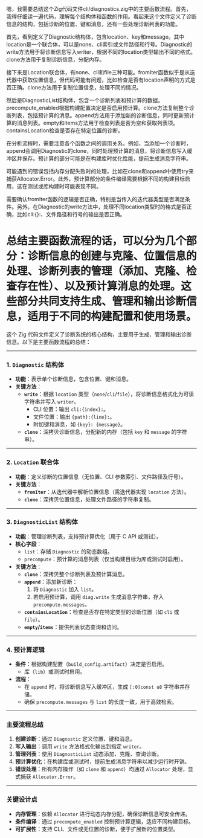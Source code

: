 嗯，我需要总结这个Zig代码文件cli/diagnostics.zig中的主要函数流程。首先，我得仔细读一遍代码，理解每个结构体和函数的作用。看起来这个文件定义了诊断信息的结构，包括诊断的位置、键和消息，还有一些处理诊断列表的功能。

首先，看到定义了Diagnostic结构体，包含location、key和message。其中location是一个联合体，可以是none、cli索引或文件路径和行号。Diagnostic的write方法用于将诊断信息写入writer，根据不同的location类型输出不同的格式。clone方法用于复制诊断信息，分配内存。

接下来是Location联合体，有none、cli和file三种可能。fromIter函数似乎是从迭代器中获取位置信息，但代码可能有问题，比如检查是否有location声明的方式是否正确。clone方法用于复制位置信息，处理不同的情况。

然后是DiagnosticList结构体，包含一个诊断列表和预计算的数据。precompute_enabled根据构建配置决定是否启用预计算。clone方法复制整个诊断列表，包括预计算的消息。append方法用于添加新的诊断信息，同时更新预计算的消息列表。empty和items方法用于检查列表是否为空和获取列表项。containsLocation检查是否存在特定位置的诊断。

在分析流程时，需要注意各个函数之间的调用关系。例如，当添加一个诊断时，append会调用Diagnostic的clone，同时处理预计算的消息，将诊断信息写入缓冲区并保存。预计算的部分可能是在构建库时优化性能，提前生成消息字符串。

可能遇到的错误包括内存分配失败时的处理，比如在clone和append中使用try来捕获Allocator.Error。此外，预计算部分的条件编译需要根据不同的构建目标启用，这在测试或库构建时可能表现不同。

需要确认fromIter函数的逻辑是否正确，特别是当传入的迭代器类型是否满足条件。另外，在Diagnostic的write方法中，处理不同location类型时的格式是否正确，比如cli:{}:、文件路径和行号的输出是否正确。

总结主要函数流程的话，可以分为几个部分：诊断信息的创建与克隆、位置信息的处理、诊断列表的管理（添加、克隆、检查存在性）、以及预计算消息的处理。这些部分共同支持生成、管理和输出诊断信息，适用于不同的构建配置和使用场景。
================================================
这个 Zig 代码文件定义了诊断系统的核心结构，主要用于生成、管理和输出诊断信息。以下是主要函数流程的总结：

---

### **1. `Diagnostic` 结构体**
- **功能**：表示单个诊断信息，包含位置、键和消息。
- **关键方法**：
  - **`write`**：根据 `location` 类型（`none`/`cli`/`file`），将诊断信息格式化为可读字符串并写入 `writer`。
    - CLI 位置：输出 `cli:{index}:`。
    - 文件位置：输出 `{path}:{line}:`。
    - 附加键和消息，如 `{key}: {message}`。
  - **`clone`**：深拷贝诊断信息，分配新的内存（包括 `key` 和 `message` 的字符串）。

---

### **2. `Location` 联合体**
- **功能**：定义诊断的位置信息（无位置、CLI 参数索引、文件路径及行号）。
- **关键方法**：
  - **`fromIter`**：从迭代器中解析位置信息（需迭代器实现 `location` 方法）。
  - **`clone`**：深拷贝位置信息，处理文件路径的字符串复制。

---

### **3. `DiagnosticList` 结构体**
- **功能**：管理诊断列表，支持预计算优化（用于 C API 或测试）。
- **核心字段**：
  - `list`：存储 `Diagnostic` 的动态数组。
  - `precompute`：预计算的消息列表（仅当构建目标为库或测试时启用）。
- **关键方法**：
  - **`clone`**：深拷贝整个诊断列表及预计算消息。
  - **`append`**：添加新诊断：
    1. 将 `Diagnostic` 加入 `list`。
    2. 若启用预计算，调用 `diag.write` 生成消息字符串，存入 `precompute.messages`。
  - **`containsLocation`**：检查是否存在特定类型的诊断位置（如 `cli` 或 `file`）。
  - **`empty`/`items`**：提供列表状态查询和访问。

---

### **4. 预计算逻辑**
- **条件**：根据构建配置（`build_config.artifact`）决定是否启用。
  - 库（`lib`）或测试时启用。
- **流程**：
  - 在 `append` 时，将诊断信息写入缓冲区，生成 `[:0]const u8` 字符串并存储。
  - 确保 `precompute.messages` 与 `list` 的长度一致，用于高效检索。

---

### **主要流程总结**
1. **创建诊断**：通过 `Diagnostic` 定义位置、键和消息。
2. **写入输出**：调用 `write` 方法格式化输出到指定 `writer`。
3. **管理列表**：使用 `DiagnosticList` 动态添加、克隆、查询诊断。
4. **预计算优化**：在构建库或测试时，提前生成消息字符串以减少运行时开销。
5. **错误处理**：所有内存操作（如 `clone` 和 `append`）均通过 `Allocator` 处理，显式捕获 `Allocator.Error`。

---

### **关键设计点**
- **内存管理**：依赖 `Allocator` 进行动态内存分配，确保诊断信息可安全传递。
- **条件编译**：通过 `precompute_enabled` 控制预计算逻辑，适应不同构建目标。
- **可扩展性**：支持 CLI、文件或无位置的诊断，便于扩展新的位置类型。